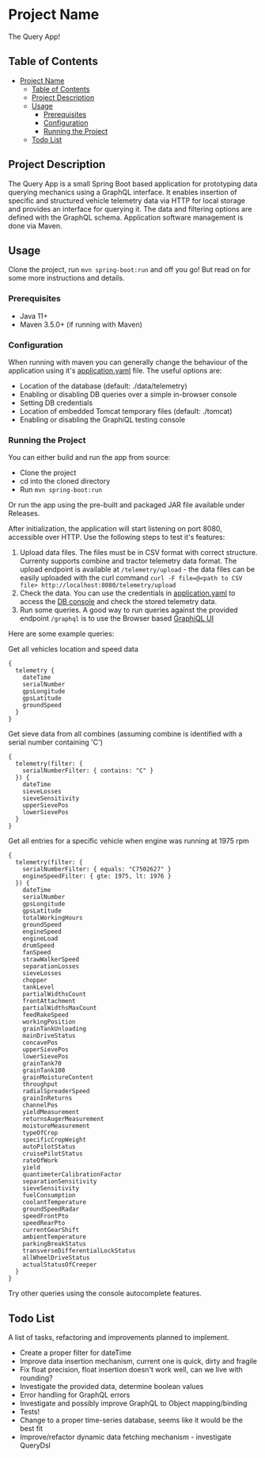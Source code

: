 # Project Name

The Query App!

## Table of Contents

- [Project Name](#project-name)
  - [Table of Contents](#table-of-contents)
  - [Project Description](#project-description)
  - [Usage](#usage)
    - [Prerequisites](#prerequisites)
    - [Configuration](#configuration)
    - [Running the Project](#running-the-project)
  - [Todo List](#todo-list)

## Project Description

The Query App is a small Spring Boot based application for prototyping data querying mechanics using a GraphQL interface. It enables insertion of specific and structured vehicle telemetry data via HTTP for local storage and provides an interface for querying it. The data and filtering options are defined with the GraphQL schema. Application software management is done via Maven.

## Usage

Clone the project, run `mvn spring-boot:run` and off you go! But read on for some more instructions and details.

### Prerequisites

- Java 11+
- Maven 3.5.0+ (if running with Maven)

### Configuration

When running with maven you can generally change the behaviour of the application using it's [application.yaml](/src/main/resources/application.yaml) file. The useful options are:
- Location of the database (default: ./data/telemetry)
- Enabling or disabling DB queries over a simple in-browser console
- Setting DB credentials
- Location of embedded Tomcat temporary files (default: ./tomcat)
- Enabling or disabling the GraphiQL testing console

### Running the Project

You can either build and run the app from source:
- Clone the project
- cd into the cloned directory
- Run `mvn spring-boot:run`

Or run the app using the pre-built and packaged JAR file available under Releases.

After initialization, the application will start listening on port 8080, accessible over HTTP. Use the following steps to test it's features:
1. Upload data files. The files must be in CSV format with correct structure. Currenty supports combine and tractor telemetry data format. The upload endpoint is available at `/telemetry/upload` - the data files can be easily uploaded with the curl command `curl -F file=@<path to CSV file> http://localhost:8080/telemetry/upload`
2. Check the data. You can use the credentials in [application.yaml](/src/main/resources/application.yaml) to access the [DB console](http://localhost:8080/h2-console) and check the stored telemetry data.
3. Run some queries. A good way to run queries against the provided endpoint `/graphql` is to use the Browser based [GraphiQL UI](http://localhost:8080/graphiql)

Here are some example queries:

Get all vehicles location and speed data
```
{
  telemetry {
    dateTime
    serialNumber
    gpsLongitude
    gpsLatitude
    groundSpeed
  }
}
```

Get sieve data from all combines (assuming combine is identified with a serial number containing 'C')
```
{
  telemetry(filter: {
    serialNumberFilter: { contains: "C" }
  }) {
    dateTime
    sieveLosses
    sieveSensitivity
    upperSievePos
    lowerSievePos
  }
}
```

Get all entries for a specific vehicle when engine was running at 1975 rpm
```
{
  telemetry(filter: {
    serialNumberFilter: { equals: "C7502627" }
    engineSpeedFilter: { gte: 1975, lt: 1976 }
  }) {
    dateTime
    serialNumber
    gpsLongitude
    gpsLatitude
    totalWorkingHours
    groundSpeed
    engineSpeed
    engineLoad
    drumSpeed
    fanSpeed
    strawWalkerSpeed
    separationLosses
    sieveLosses
    chopper
    tankLevel
    partialWidthsCount
    frontAttachment
    partialWidthsMaxCount
    feedRakeSpeed
    workingPosition
    grainTankUnloading
    mainDriveStatus
    concavePos
    upperSievePos
    lowerSievePos
    grainTank70
    grainTank100
    grainMoistureContent
    throughput
    radialSpreaderSpeed
    grainInReturns
    channelPos
    yieldMeasurement
    returnsAugerMeasurement
    moistureMeasurement
    typeOfCrop
    specificCropWeight
    autoPilotStatus
    cruisePilotStatus
    rateOfWork
    yield
    quantimeterCalibrationFactor
    separationSensitivity
    sieveSensitivity
    fuelConsumption
    coolantTemperature
    groundSpeedRadar
    speedFrontPto
    speedRearPto
    currentGearShift
    ambientTemperature
    parkingBreakStatus
    transverseDifferentialLockStatus
    allWheelDriveStatus
    actualStatusOfCreeper
  }
}
```

Try other queries using the console autocomplete features.

## Todo List

A list of tasks, refactoring and improvements planned to implement.

- Create a proper filter for dateTime
- Improve data insertion mechanism, current one is quick, dirty and fragile
- Fix float precision, float insertion doesn't work well, can we live with rounding?
- Investigate the provided data, determine boolean values
- Error handling for GraphQL errors
- Investigate and possibly improve GraphQL to Object mapping/binding
- Tests!
- Change to a proper time-series database, seems like it would be the best fit
- Improve/refactor dynamic data fetching mechanism - investigate QueryDsl
